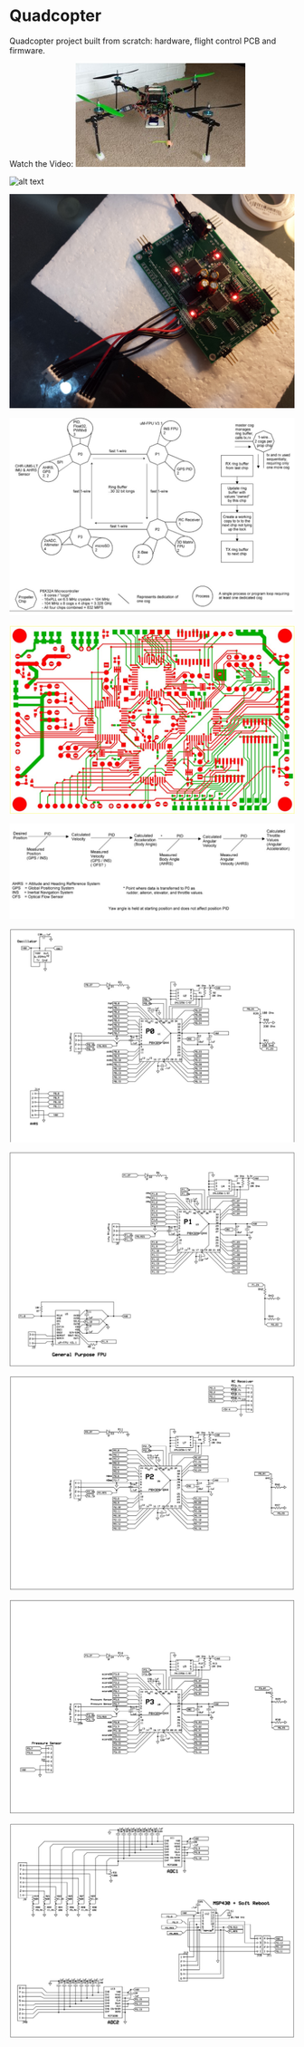 # Quadcopter
Quadcopter project built from scratch: hardware, flight control PCB and firmware.


Watch the Video:
[![Watch the video](https://github.com/RichardO82/Quadcopter/blob/main/QP-Small-300x183.jpg)](https://youtu.be/GqNNZwK2zFc)

![alt text](https://github.com/RichardO82/Quadcopter/blob/main/4%20chip%20pcb.jpg)

![alt text](https://github.com/RichardO82/Quadcopter/blob/main/FC_Board.jpg)

![alt text](https://github.com/RichardO82/Quadcopter/blob/main/Cog_Allocation_Chart.jpg)

![alt text](https://github.com/RichardO82/Quadcopter/blob/main/PCB_Layout.jpg)

![alt text](https://github.com/RichardO82/Quadcopter/blob/main/PID_Chart.jpg)

![alt text](https://github.com/RichardO82/Quadcopter/blob/main/SCH%20P0.jpg)

![alt text](https://github.com/RichardO82/Quadcopter/blob/main/SCH%20P1.jpg)

![alt text](https://github.com/RichardO82/Quadcopter/blob/main/SCH%20P2.jpg)

![alt text](https://github.com/RichardO82/Quadcopter/blob/main/SCH%20P3.jpg)

![alt text](https://github.com/RichardO82/Quadcopter/blob/main/SCH%20Battery%20and%20Reboot.jpg)
